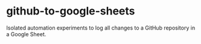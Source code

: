 # github-to-google-sheets
Isolated automation experiments to log all changes to a GitHub repository in a Google Sheet.
